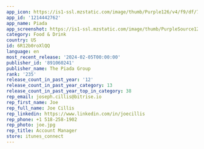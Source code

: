 ```yaml
---
app_icon: https://is1-ssl.mzstatic.com/image/thumb/Purple126/v4/f9/df/70/f9df7012-5384-4d58-61e1-c9235cd5c8f4/AppIcon-0-1x_U007emarketing-0-10-0-85-220-0.png/1024x1024bb.png
app_id: '1214442762'
app_name: Piada
app_screenshot: https://is1-ssl.mzstatic.com/image/thumb/PurpleSource124/v4/f0/4d/4e/f04d4e88-9772-a799-8676-30fba3f3eee6/bad4b6d8-8933-4c05-ad1c-e62e4d674580_Simulator_Screen_Shot_-_iPhone_11_Pro_Max_-_2020-12-01_at_19.12.04.png/1242x2688bb.png
category: Food & Drink
country: US
id: 6R12b0roXlQQ
language: en
most_recent_release: '2024-02-05T00:00:00'
publisher_id: '891060241'
publisher_name: The Piada Group
rank: '235'
release_count_in_past_year: '12'
release_count_in_past_year_category: 13
release_count_in_past_year_top_in_category: 38
rep_email: joseph.cillis@bitrise.io
rep_first_name: Joe
rep_full_name: Joe Cillis
rep_linkedin: https://www.linkedin.com/in/joecillis
rep_phone: +1 518-258-1902
rep_photo: joe.jpg
rep_title: Account Manager
store: itunes_connect
---
```

